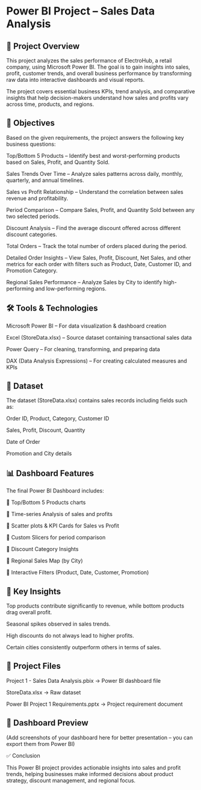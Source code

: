 # Power BI Project – Sales Data Analysis
## 📌 Project Overview

This project analyzes the sales performance of ElectroHub, a retail company, using Microsoft Power BI. The goal is to gain insights into sales, profit, customer trends, and overall business performance by transforming raw data into interactive dashboards and visual reports.

The project covers essential business KPIs, trend analysis, and comparative insights that help decision-makers understand how sales and profits vary across time, products, and regions.

## 🎯 Objectives

Based on the given requirements, the project answers the following key business questions:

Top/Bottom 5 Products – Identify best and worst-performing products based on Sales, Profit, and Quantity Sold.

Sales Trends Over Time – Analyze sales patterns across daily, monthly, quarterly, and annual timelines.

Sales vs Profit Relationship – Understand the correlation between sales revenue and profitability.

Period Comparison – Compare Sales, Profit, and Quantity Sold between any two selected periods.

Discount Analysis – Find the average discount offered across different discount categories.

Total Orders – Track the total number of orders placed during the period.

Detailed Order Insights – View Sales, Profit, Discount, Net Sales, and other metrics for each order with filters such as Product, Date, Customer ID, and Promotion Category.

Regional Sales Performance – Analyze Sales by City to identify high-performing and low-performing regions.

## 🛠️ Tools & Technologies

Microsoft Power BI – For data visualization & dashboard creation

Excel (StoreData.xlsx) – Source dataset containing transactional sales data

Power Query – For cleaning, transforming, and preparing data

DAX (Data Analysis Expressions) – For creating calculated measures and KPIs

## 📂 Dataset

The dataset (StoreData.xlsx) contains sales records including fields such as:

Order ID, Product, Category, Customer ID

Sales, Profit, Discount, Quantity

Date of Order

Promotion and City details

## 📊 Dashboard Features

The final Power BI Dashboard includes:

📌 Top/Bottom 5 Products charts

📌 Time-series Analysis of sales and profits

📌 Scatter plots & KPI Cards for Sales vs Profit

📌 Custom Slicers for period comparison

📌 Discount Category Insights

📌 Regional Sales Map (by City)

📌 Interactive Filters (Product, Date, Customer, Promotion)

## 🚀 Key Insights

Top products contribute significantly to revenue, while bottom products drag overall profit.

Seasonal spikes observed in sales trends.

High discounts do not always lead to higher profits.

Certain cities consistently outperform others in terms of sales.

## 📁 Project Files

Project 1 - Sales Data Analysis.pbix → Power BI dashboard file

StoreData.xlsx → Raw dataset

Power BI Project 1 Requirements.pptx → Project requirement document

## 📸 Dashboard Preview

(Add screenshots of your dashboard here for better presentation – you can export them from Power BI)



✅ Conclusion

This Power BI project provides actionable insights into sales and profit trends, helping businesses make informed decisions about product strategy, discount management, and regional focus.
